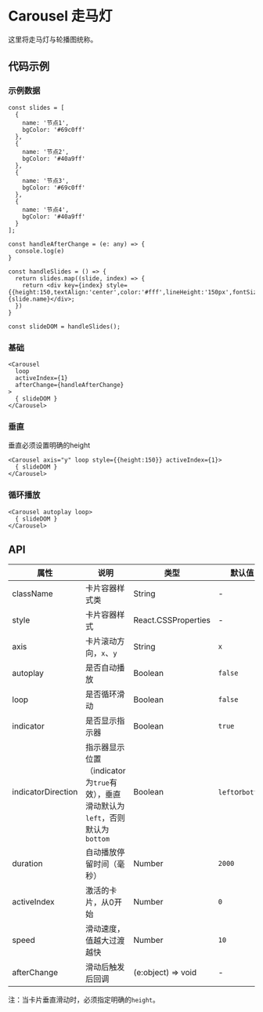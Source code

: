 
# Carousel 走马灯

这里将走马灯与轮播图统称。

## 代码示例

### 示例数据
```tsx
const slides = [
  {
    name: '节点1',
    bgColor: '#69c0ff'
  },
  {
    name: '节点2',
    bgColor: '#40a9ff'
  },
  {
    name: '节点3',
    bgColor: '#69c0ff'
  },
  {
    name: '节点4',
    bgColor: '#40a9ff'
  }
];

const handleAfterChange = (e: any) => {
  console.log(e)
}

const handleSlides = () => {
  return slides.map((slide, index) => {
    return <div key={index} style={{height:150,textAlign:'center',color:'#fff',lineHeight:'150px',fontSize:14,background:slide.bgColor}}>{slide.name}</div>;
  })
}

const slideDOM = handleSlides();
```

### 基础
```tsx
<Carousel
  loop
  activeIndex={1}
  afterChange={handleAfterChange}
>
  { slideDOM }
</Carousel>
```

### 垂直

垂直必须设置明确的height

```tsx
<Carousel axis="y" loop style={{height:150}} activeIndex={1}>
  { slideDOM }
</Carousel>
```
### 循环播放
```tsx
<Carousel autoplay loop>
  { slideDOM }
</Carousel>
```

## API

属性 | 说明 | 类型 | 默认值
----|-----|------|------
| className | 卡片容器样式类 | String | - |
| style | 卡片容器样式 | React.CSSProperties | - |
| axis | 卡片滚动方向，`x`、`y` | String | `x` |
| autoplay | 是否自动播放 | Boolean | `false` |
| loop | 是否循环滑动 | Boolean | `false` |
| indicator | 是否显示指示器 | Boolean | `true` |
| indicatorDirection | 指示器显示位置（indicator为`true`有效），垂直滑动默认为`left`，否则默认为`bottom` | Boolean | `left`or`bottom` |
| duration | 自动播放停留时间（毫秒） | Number | `2000` |
| activeIndex | 激活的卡片，从0开始 | Number | `0` |
| speed | 滑动速度，值越大过渡越快 | Number | `10` |
| afterChange | 滑动后触发后回调 | (e:object) => void | - |

注：当卡片垂直滑动时，必须指定明确的`height`。